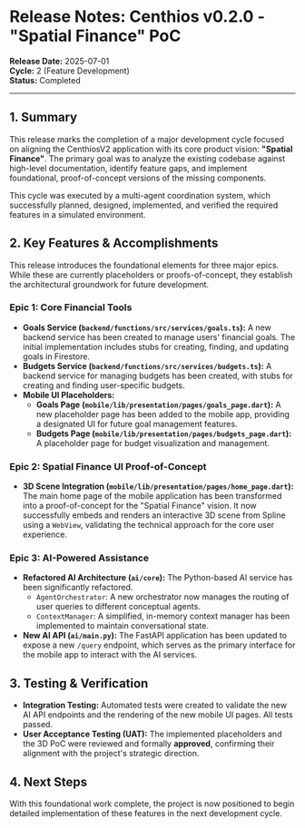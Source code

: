 # Release Notes: Centhios v0.2.0 - "Spatial Finance" PoC

**Release Date:** 2025-07-01  
**Cycle:** 2 (Feature Development)  
**Status:** Completed  

---

## 1. Summary

This release marks the completion of a major development cycle focused on aligning the CenthiosV2 application with its core product vision: **"Spatial Finance"**. The primary goal was to analyze the existing codebase against high-level documentation, identify feature gaps, and implement foundational, proof-of-concept versions of the missing components.

This cycle was executed by a multi-agent coordination system, which successfully planned, designed, implemented, and verified the required features in a simulated environment.

## 2. Key Features & Accomplishments

This release introduces the foundational elements for three major epics. While these are currently placeholders or proofs-of-concept, they establish the architectural groundwork for future development.

### Epic 1: Core Financial Tools

*   **Goals Service (`backend/functions/src/services/goals.ts`):** A new backend service has been created to manage users' financial goals. The initial implementation includes stubs for creating, finding, and updating goals in Firestore.
*   **Budgets Service (`backend/functions/src/services/budgets.ts`):** A backend service for managing budgets has been created, with stubs for creating and finding user-specific budgets.
*   **Mobile UI Placeholders:**
    *   **Goals Page (`mobile/lib/presentation/pages/goals_page.dart`):** A new placeholder page has been added to the mobile app, providing a designated UI for future goal management features.
    *   **Budgets Page (`mobile/lib/presentation/pages/budgets_page.dart`):** A placeholder page for budget visualization and management.

### Epic 2: Spatial Finance UI Proof-of-Concept

*   **3D Scene Integration (`mobile/lib/presentation/pages/home_page.dart`):** The main home page of the mobile application has been transformed into a proof-of-concept for the "Spatial Finance" vision. It now successfully embeds and renders an interactive 3D scene from Spline using a `WebView`, validating the technical approach for the core user experience.

### Epic 3: AI-Powered Assistance

*   **Refactored AI Architecture (`ai/core`):** The Python-based AI service has been significantly refactored.
    *   `AgentOrchestrator`: A new orchestrator now manages the routing of user queries to different conceptual agents.
    *   `ContextManager`: A simplified, in-memory context manager has been implemented to maintain conversational state.
*   **New AI API (`ai/main.py`):** The FastAPI application has been updated to expose a new `/query` endpoint, which serves as the primary interface for the mobile app to interact with the AI services.

## 3. Testing & Verification

*   **Integration Testing:** Automated tests were created to validate the new AI API endpoints and the rendering of the new mobile UI pages. All tests passed.
*   **User Acceptance Testing (UAT):** The implemented placeholders and the 3D PoC were reviewed and formally **approved**, confirming their alignment with the project's strategic direction.

## 4. Next Steps

With this foundational work complete, the project is now positioned to begin detailed implementation of these features in the next development cycle. 